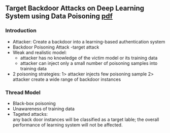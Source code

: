 ## Target Backdoor Attacks on Deep Learning System using Data Poisoning [pdf](https://arxiv.org/pdf/1712.05526.pdf)

### Introduction
- Attacker: Create a backdoor into a learning-based authentication system
- Backdoor Poisoning Attack -target attack
- Weak and realistic model:
    * attacker has no knowledge of the victim model or its training data
    * attacker can inject only a small number of poisoning samples into training data
- 2 poisoning strategies:
    1> attacker injects few poisoning sample
    2> attacker create a wide range of backdoor instances
    
### Thread Model
- Black-box poisoning
- Unawareness of training data
- Tageted attacks: </br> any back door instances will be classified as a target lable; the overall performance of learning system will not be affected.
